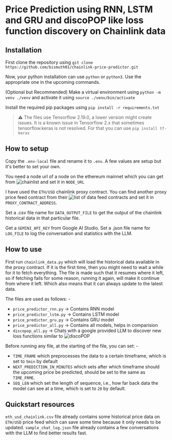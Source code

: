 # Price Prediction using RNN, LSTM and GRU and discoPOP like loss function discovery on Chainlink data

## Installation
First clone the repository using
`git clone https://github.com/bismuth01/chainlink-price-predictor.git`

Now, your python installation can use `python` or `python3`. Use the appropriate one in the upcoming commands.

(Optional but Recommended) Make a virtual environment using
`python -m venv ./venv`
and activate it using
`source ./venv/bin/activate`

Install the required pip packages using
`pip install -r requirements.txt`

> ⚠️ The files use Tensorflow 2.19.0, a lower version might create issues.
> It is a known issue in Tensorflow 2.x that sometimes tensorflow.keras is not resolved. For that you can use `pip install tf-keras`

## How to setup
Copy the `.env-local` file and rename it to `.env`.
A few values are setup but it's better to set your own.

You need a node url of a node on the ethereum mainnet which you can get from ![chainlist](https://chainlist.org/chain/1) and set it in `NODE_URL`

I have used the `ETH/USD` chainlink proxy contract.
You can find another proxy price feed contract from their ![list of data feed contracts](https://docs.chain.link/data-feeds/price-feeds/addresses?page=1) and set it in `PROXY_CONTRACT_ADDRESS`.

Set a .csv file name for `DATA_OUTPUT_FILE` to get the output of the chainlink historical data in that particular file.

Get a `GEMINI_API_KEY` from Google AI Studio.
Set a .json file name for `LOG_FILE` to log the conversation and statistics with the LLM.

## How to use
First run `chainlink_data.py` which will load the historical data available in the proxy contract. If it is the first time, then you might need to wait a while for it to fetch everything. The file is made such that it resumes where it left, so if fetching fails for some reason, running it again, will make it continue from where it left. Which also means that it can always update to the latest data.

The files are used as follows: -
- `price_predictor_rnn.py` -> Contains RNN model
- `price_predictor_lstm.py` -> Contains LSTM model
- `price_predictor_gru.py` -> Contains GRU model
- `price_predictor_all.py` -> Contains all models, helps in comparision
- `discopop_all.py` -> Chats with a google provided LLM to discover new loss functions similar to ![discoPOP](https://arxiv.org/abs/2406.08414)

Before running any file, at the starting of the file, you can set: -
- `TIME_FRAME` which preprocesses the data to a certain timeframe, which is set to `5min` by default
- `NEXT_PREDICTION_IN_MINUTES` which sets after which timeframe should the upcoming price be predicted, should be set to the same as `TIME_FRME`.
- `SEQ_LEN` which set the length of sequence, i.e., how far back data the model can see at a time, which is set to `20` by default.

## Quickstart resources
`eth_usd_chainlink.csv` file already contains some historical price data on `ETH/USD` price feed which can save some time because it only needs to be updated.
`sample_chat_log.json` file already contains a few conversations with the LLM to find better results fast.
